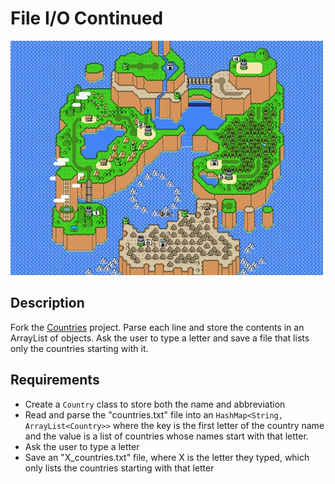 # File I/O Continued

![screenshot](screenshot.jpg)

## Description

Fork the [Countries](https://github.com/TIY-Charleston-Back-End-Oct2015/Countries) project. Parse each line and store the contents in an ArrayList of objects. Ask the user to type a letter and save a file that lists only the countries starting with it.

## Requirements

* Create a `Country` class to store both the name and abbreviation
* Read and parse the "countries.txt" file into an `HashMap<String, ArrayList<Country>>` where the key is the first letter of the country name and the value is a list of countries whose names start with that letter.
* Ask the user to type a letter
* Save an "X_countries.txt" file, where X is the letter they typed, which only lists the countries starting with that letter
